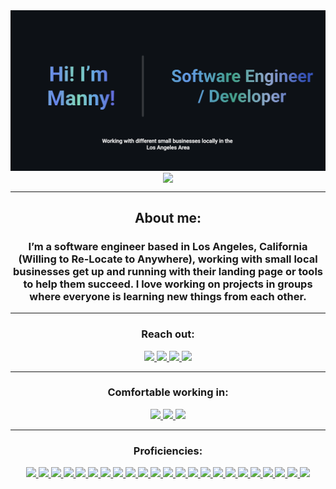 <div align="center">
  <img align="center" src="/Banner.png">
  <a href="#"><img align="center" src='https://github-readme-stats.vercel.app/api?username=anuraghazra&show_icons=true&theme=one_dark_pro' /></a> 
  <hr>
  <h2>About me:</h2>
  <h3>I’m a software engineer based in Los Angeles, California (Willing to Re-Locate to Anywhere), working with small local businesses get up and running with their landing page or tools to help them succeed. I love working on projects in groups where everyone is learning new things from each other.  </h3>
  <hr>
  <div>
    <h3>Reach out:</h3>
    <a href="https://mannysanchez.dev/"><img src="https://img.shields.io/badge/-Personal_Website-000000?style=flat-square&logo=Coderwall&logoColor=white" />  </a>
    <a href="https://www.linkedin.com/in/manuel-sanchez-leandro/"><img src="https://img.shields.io/badge/-LinkedIn-0077B5?style=flat-square&logo=LinkedIn&logoColor=white" />  </a>
    <a href="https://github.com/mannysanz715
"><img src="https://img.shields.io/github/followers/mannysanz715
?color=black&label=GitHub&logo=GitHub&logoColor=white&style=flat-square" />  </a>
    <a href="mailto: mannysleandro@gmail.com"><img src="https://img.shields.io/badge/-Gmail-D14836?style=flat-square&logo=Gmail&logoColor=white" />  </a>
  </div>
  <hr>
  <div>
    <h3>Comfortable working in:</h3>
      <a href="#"><img src="https://img.shields.io/badge/-Windows-0078D6?style=flat-square&logo=Windows&logoColor=white" />  </a>
      <a href="#"><img src="https://img.shields.io/badge/-Ubuntu-0078D6?style=flat-square&logo=Ubuntu&logoColor=white" />  </a>
      <a href="#"><img src="https://img.shields.io/badge/mac%20os-000000?style=flat-square&for-the-badge&logo=macos&logoColor=F0F0F0" />  </a>

  </div>
  <hr>
  <div>
      <h3>Proficiencies:</h3>
      <a href="#"><img src="https://img.shields.io/badge/-HTML5-E34F26?style=flat-square&logo=html5&logoColor=white" />  </a>
      <a href="#"><img src="https://img.shields.io/badge/Notion-%23000000.svg?style=flat-square&for-the-badge&logo=notion&logoColor=white" />  </a>
      <a href="#"><img src="https://img.shields.io/badge/-CSS3-1572B6?style=flat-square&logo=css3" />  </a>
      <a href="#"><img src="https://img.shields.io/badge/-JavaScript-F7DF1E?style=flat-square&logo=javascript&logoColor=black" />  </a>
      <a href="#"><img src="https://img.shields.io/badge/-React-61DAFB?style=flat-square&logo=React&logoColor=black" />  </a>
      <a href="#"><img src="https://img.shields.io/badge/-NodeJS-339933?style=flat-square&logo=Node.js&logoColor=white" />  </a>
      <a href="#"><img src="https://img.shields.io/badge/-Python3-3776AB?style=flat-square&logo=Python&logoColor=white" />  </a>
      <a href="#"><img src="https://img.shields.io/badge/-React_Router-CA4245?style=flat-square&for-the-badge&logo=react-router&logoColor=white" />  </a>
      <a href="#"><img src="https://img.shields.io/badge/-Express.js-404D59?style=flat-square&for-the-badge" />  </a>
      <a href="#"><img src="https://img.shields.io/badge/-Django-092E20?style=flat-square&logo=django" />  </a>
      <a href="#"><img src="https://img.shields.io/badge/-PostgreSQL-336791?style=flat-square&logo=postgresql" />  </a>
      <a href="#"><img src="https://img.shields.io/badge/-MongoDB-white?style=flat-square&logo=mongodb" />  </a>
      <a href="#"><img src="https://img.shields.io/badge/-TailwindCSS-563D7C?style=flat-square&logo=tailwindcss" />  </a>
      <a href="#"><img src="https://img.shields.io/badge/-Material_UI-0081CB?style=flat-square&logo=material-ui" />  </a>
      <a href="#"><img src="https://img.shields.io/badge/-Git-black?style=flat-square&logo=git" />  </a>
      <a href="#"><img src="https://img.shields.io/badge/-Postman-FF6C37?style=flat-square&logo=Postman&logoColor=white" />  </a>
      <a href="#"><img src="https://img.shields.io/badge/-Heroku-430098?style=flat-square&logo=heroku" />  </a>
      <a href="#"><img src="https://img.shields.io/badge/-Excel-217346?style=flat-square&logo=Microsoft-Excel&logoColor=white" />  </a>
      <a href="#"><img src="https://img.shields.io/badge/-Markdown-000000?style=flat-square&logo=Markdown&logoColor=white" />  </a>
      <a href="#"><img src="https://img.shields.io/badge/-Trello-0079BF?style=flat-square&logo=Trello&logoColor=white" />  </a>
      <a href="#"><img src="https://img.shields.io/badge/-VS_Code-007ACC?style=flat-square&logo=visual-studio-code" />  </a>
      <a href="#"><img src="https://img.shields.io/badge/-Slack-4A154B?style=flat-square&logo=slack" />  </a>
      <a href="#"><img src="https://img.shields.io/badge/-Zoom-2D8CFF?style=flat-square&logo=zoom&logoColor=white" />  </a>
    </div>
</div>
